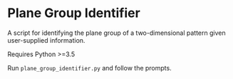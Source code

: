 # Plane Group Identifier

A script for identifying the plane group of a
two-dimensional pattern given user-supplied information.

Requires Python >=3.5

Run `plane_group_identifier.py` and follow the prompts.
